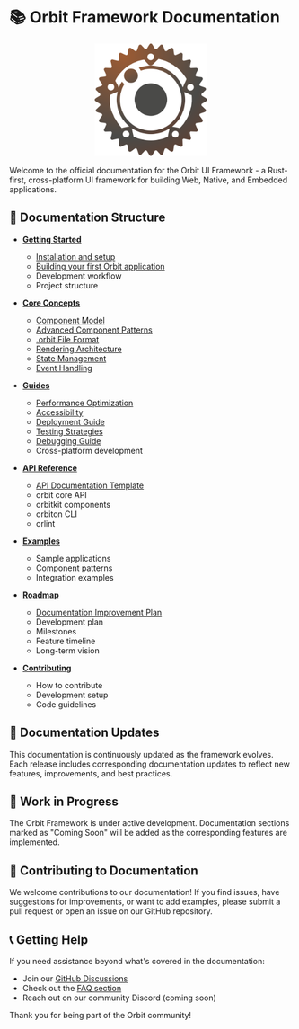 # 📚 Orbit Framework Documentation

<p align="center">
  <img src="https://raw.githubusercontent.com/orbitrs/.github/refs/heads/main/assets/orbitrs.svg" alt="Orbit UI Framework" width="200">
</p>

Welcome to the official documentation for the Orbit UI Framework - a Rust-first, cross-platform UI framework for building Web, Native, and Embedded applications.

## 🧭 Documentation Structure

- **[Getting Started](./getting-started/README.md)**
  - [Installation and setup](./getting-started/getting-started.md)
  - [Building your first Orbit application](./getting-started/tutorial-task-manager.md)
  - Development workflow
  - Project structure

- **[Core Concepts](./core-concepts/README.md)**
  - [Component Model](./core-concepts/component-model.md)
  - [Advanced Component Patterns](./core-concepts/advanced-component-patterns.md)
  - [.orbit File Format](./core-concepts/orbit-file-format.md)
  - [Rendering Architecture](./core-concepts/rendering-architecture.md)
  - [State Management](./core-concepts/state-management.md)
  - [Event Handling](./core-concepts/event-handling.md)

- **[Guides](./guides/README.md)**
  - [Performance Optimization](./guides/performance-optimization.md)
  - [Accessibility](./guides/accessibility.md)
  - [Deployment Guide](./guides/deployment-guide.md)
  - [Testing Strategies](./guides/testing-strategies.md)
  - [Debugging Guide](./guides/debugging-guide.md)
  - Cross-platform development

- **[API Reference](./api/README.md)**
  - [API Documentation Template](./api/API_DOCUMENTATION_TEMPLATE.md)
  - orbit core API
  - orbitkit components
  - orbiton CLI
  - orlint

- **[Examples](./examples/README.md)**
  - Sample applications
  - Component patterns
  - Integration examples

- **[Roadmap](./roadmap/README.md)**
  - [Documentation Improvement Plan](./DOCUMENTATION_PLAN.md)
  - Development plan
  - Milestones
  - Feature timeline
  - Long-term vision

- **[Contributing](../CONTRIBUTING.md)**
  - How to contribute
  - Development setup
  - Code guidelines

## 📅 Documentation Updates

This documentation is continuously updated as the framework evolves. Each release includes corresponding documentation updates to reflect new features, improvements, and best practices.

## 🔄 Work in Progress

The Orbit Framework is under active development. Documentation sections marked as "Coming Soon" will be added as the corresponding features are implemented.

## 🤝 Contributing to Documentation

We welcome contributions to our documentation! If you find issues, have suggestions for improvements, or want to add examples, please submit a pull request or open an issue on our GitHub repository.

## 📞 Getting Help

If you need assistance beyond what's covered in the documentation:

- Join our [GitHub Discussions](https://github.com/orbitrs/orbit/discussions)
- Check out the [FAQ section](./faq.md)
- Reach out on our community Discord (coming soon)

Thank you for being part of the Orbit community!
